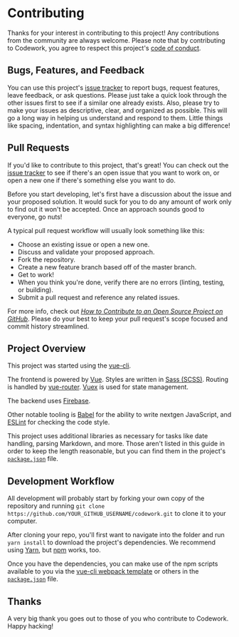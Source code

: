 # Contributing

Thanks for your interest in contributing to this project! Any contributions from the community are always welcome. Please note that by contributing to Codework, you agree to respect this project's [code of conduct](CODE_OF_CONDUCT.md).

## Bugs, Features, and Feedback

You can use this project's [issue tracker](https://github.com/letscodework/codework/issues) to report bugs, request features, leave feedback, or ask questions. Please just take a quick look through the other issues first to see if a similar one already exists. Also, please try to make your issues as descriptive, clear, and organized as possible. This will go a long way in helping us understand and respond to them. Little things like spacing, indentation, and syntax highlighting can make a big difference!

## Pull Requests

If you'd like to contribute to this project, that's great! You can check out the [issue tracker](https://github.com/letscodework/codework/issues) to see if there's an open issue that you want to work on, or open a new one if there's something else you want to do.

Before you start developing, let's first have a discussion about the issue and your proposed solution. It would suck for you to do any amount of work only to find out it won't be accepted. Once an approach sounds good to everyone, go nuts!

A typical pull request workflow will usually look something like this:

- Choose an existing issue or open a new one.
- Discuss and validate your proposed approach.
- Fork the repository.
- Create a new feature branch based off of the master branch.
- Get to work!
- When you think you're done, verify there are no errors (linting, testing, or building).
- Submit a pull request and reference any related issues.

For more info, check out [_How to Contribute to an Open Source Project on GitHub_](https://egghead.io/courses/how-to-contribute-to-an-open-source-project-on-github). Please do your best to keep your pull request's scope focused and commit history streamlined.

## Project Overview

This project was started using the [vue-cli](https://cli.vuejs.org/).

The frontend is powered by [Vue](https://vuejs.org/). Styles are written in [Sass (SCSS)](http://sass-lang.com/). Routing is handled by [vue-router](https://router.vuejs.org/en/). [Vuex](https://vuex.vuejs.org/en/intro.html) is used for state management.

The backend uses [Firebase](https://firebase.google.com/).

Other notable tooling is [Babel](http://babeljs.io/) for the ability to write nextgen JavaScript, and [ESLint](https://eslint.org/) for checking the code style.

This project uses additional libraries as necessary for tasks like date handling, parsing Markdown, and more. Those aren't listed in this guide in order to keep the length reasonable, but you can find them in the project's [`package.json`](package.json) file.

## Development Workflow

All development will probably start by forking your own copy of the repository and running `git clone https://github.com/YOUR_GITHUB_USERNAME/codework.git` to clone it to your computer.

After cloning your repo, you'll first want to navigate into the folder and run `yarn install` to download the project's dependencies. We recommend using [Yarn](https://yarnpkg.com/en/), but [npm](https://www.npmjs.com/) works, too.

Once you have the dependencies, you can make use of the npm scripts available to you via the [vue-cli webpack template](http://vuejs-templates.github.io/webpack/commands.html) or others in the [`package.json`](package.json) file.

## Thanks

A very big thank you goes out to those of you who contribute to Codework. Happy hacking!
